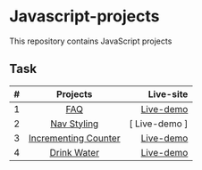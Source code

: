 # Javascript-projects
This repository contains JavaScript projects 

## Task 

| #        | Projects           | Live-site  |
| ------------- |:-------------:| -----:|
| 1     | [FAQ](https://github.com/mercyharbo/Javascript-projects/tree/faq) | [ Live-demo ](https://faquestion.netlify.app/) |
| 2     | [Nav Styling](https://github.com/mercyharbo/Javascript-projects/tree/nav-styling) | [ Live-demo ]
| 3     | [Incrementing Counter](https://github.com/mercyharbo/Javascript-projects/tree/incrementing-counter) | [ Live-demo ](https://mercycounter.netlify.app/)
| 4     | [Drink Water](https://github.com/mercyharbo/Javascript-projects/tree/drink-water) | [ Live-demo ](https://drinkwaterr.netlify.app/)
